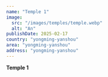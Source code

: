 ```yaml
---
name: "Temple 1"
image:
  src: "/images/temples/temple.webp"
  alt: "An"
publishDate: 2025-02-17
country: "yongming-yanshou"
area: "yongming-yanshou"
address: "yongming-yanshou"
---
```


**Temple 1** 
